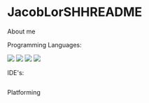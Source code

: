 # JacobLorSHHREADME
About me
<br>

<p>Programming Languages:</p>

<img src= "https://img.shields.io/badge/Python-FFD43B?style=for-the-badge&logo=python&logoColor=blue" />

<img src= "https://img.shields.io/badge/Scratch-4D97FF?style=for-the-badge&logo=Scratch&logoColor=white" />

<img src= "https://img.shields.io/badge/PHP-777BB4?style=for-the-badge&logo=php&logoColor=white"/>

<img src= "https://img.shields.io/badge/HTML5-E34F26?style=for-the-badge&logo=html5&logoColor=white"/>

<p>IDE's:</p>

<img scr= "https://img.shields.io/badge/GitHub-100000?style=for-the-badge&logo=github&logoColor=white" />

<p>Platforming</p>

<img  scr = "https://img.shields.io/badge/Arduino-00979D?style=for-the-badge&logo=Arduino&logoColor=white" />
